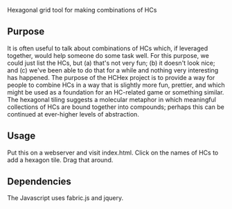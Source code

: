 Hexagonal grid tool for making combinations of HCs

## Purpose
It is often useful to talk about combinations of HCs which, if leveraged together, would help someone do some task well. For this purpose, we could just list the HCs, but (a) that's not very fun; (b) it doesn't look nice; and (c) we've been able to do that for a while and nothing very interesting has happened. The purpose of the HCHex project is to provide a way for people to combine HCs in a way that is slightly more fun, prettier, and which might be used as a foundation for an HC-related game or something similar. The hexagonal tiling suggests a molecular metaphor in which meaningful collections of HCs are bound together into compounds; perhaps this can be continued at ever-higher levels of abstraction. 

## Usage
Put this on a webserver and visit index.html. Click on the names of HCs to add a hexagon tile. Drag that around. 

## Dependencies
The Javascript uses fabric.js and jquery.
